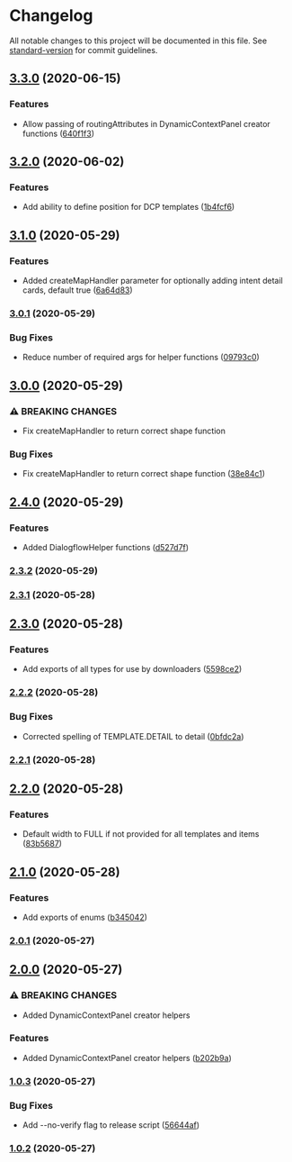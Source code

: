 # Changelog

All notable changes to this project will be documented in this file. See [standard-version](https://github.com/conventional-changelog/standard-version) for commit guidelines.

## [3.3.0](https://github.com/DVELP/airline-ccai-fulfillment-tools/compare/v3.2.0...v3.3.0) (2020-06-15)


### Features

* Allow passing of routingAttributes in DynamicContextPanel creator functions ([640f1f3](https://github.com/DVELP/airline-ccai-fulfillment-tools/commit/640f1f3871beaebde3dcc4c6fb3681e6646235ec))

## [3.2.0](https://github.com/DVELP/airline-ccai-fulfillment-tools/compare/v3.1.0...v3.2.0) (2020-06-02)


### Features

* Add ability to define position for DCP templates ([1b4fcf6](https://github.com/DVELP/airline-ccai-fulfillment-tools/commit/1b4fcf63e3dba122ec5b9acfbb14f40d65e8497c))

## [3.1.0](https://github.com/DVELP/airline-ccai-fulfillment-tools/compare/v3.0.1...v3.1.0) (2020-05-29)


### Features

* Added createMapHandler parameter for optionally adding intent detail cards, default true ([6a64d83](https://github.com/DVELP/airline-ccai-fulfillment-tools/commit/6a64d83eca3d2ba8c91e93bf4b9fa726eb63d094))

### [3.0.1](https://github.com/DVELP/airline-ccai-fulfillment-tools/compare/v3.0.0...v3.0.1) (2020-05-29)


### Bug Fixes

* Reduce number of required args for helper functions ([09793c0](https://github.com/DVELP/airline-ccai-fulfillment-tools/commit/09793c044cc5ed1ca54ef68bcc43652e03e3307a))

## [3.0.0](https://github.com/DVELP/airline-ccai-fulfillment-tools/compare/v2.4.0...v3.0.0) (2020-05-29)


### ⚠ BREAKING CHANGES

* Fix createMapHandler to return correct shape function

### Bug Fixes

* Fix createMapHandler to return correct shape function ([38e84c1](https://github.com/DVELP/airline-ccai-fulfillment-tools/commit/38e84c1a6f54a89966d94cf26ad278e68721993e))

## [2.4.0](https://github.com/DVELP/airline-ccai-fulfillment-tools/compare/v2.3.2...v2.4.0) (2020-05-29)


### Features

* Added DialogflowHelper functions ([d527d7f](https://github.com/DVELP/airline-ccai-fulfillment-tools/commit/d527d7f6c9f2a8888c2d3b85a008e851e22a19bb))

### [2.3.2](https://github.com/DVELP/airline-ccai-fulfillment-tools/compare/v2.3.1...v2.3.2) (2020-05-29)

### [2.3.1](https://github.com/DVELP/airline-ccai-fulfillment-tools/compare/v2.3.0...v2.3.1) (2020-05-28)

## [2.3.0](https://github.com/DVELP/airline-ccai-fulfillment-tools/compare/v2.2.2...v2.3.0) (2020-05-28)


### Features

* Add exports of all types for use by downloaders ([5598ce2](https://github.com/DVELP/airline-ccai-fulfillment-tools/commit/5598ce296d4a3d10a804abb79eaa4f518c87d326))

### [2.2.2](https://github.com/DVELP/airline-ccai-fulfillment-tools/compare/v2.2.1...v2.2.2) (2020-05-28)


### Bug Fixes

* Corrected spelling of TEMPLATE.DETAIL to detail ([0bfdc2a](https://github.com/DVELP/airline-ccai-fulfillment-tools/commit/0bfdc2adbbb00e417d25ade43638a36de213051a))

### [2.2.1](https://github.com/DVELP/airline-ccai-fulfillment-tools/compare/v2.2.0...v2.2.1) (2020-05-28)

## [2.2.0](https://github.com/DVELP/airline-ccai-fulfillment-tools/compare/v2.1.0...v2.2.0) (2020-05-28)


### Features

* Default width to FULL if not provided for all templates and items ([83b5687](https://github.com/DVELP/airline-ccai-fulfillment-tools/commit/83b56870e0758bacab257fa57525c38ed5fd60e0))

## [2.1.0](https://github.com/DVELP/airline-ccai-fulfillment-tools/compare/v2.0.1...v2.1.0) (2020-05-28)


### Features

* Add exports of enums ([b345042](https://github.com/DVELP/airline-ccai-fulfillment-tools/commit/b345042ea3316bcda086a577a823d5fb16423295))

### [2.0.1](https://github.com/DVELP/airline-ccai-fulfillment-tools/compare/v2.0.0...v2.0.1) (2020-05-27)

## [2.0.0](https://github.com/DVELP/airline-ccai-fulfillment-tools/compare/v1.0.3...v2.0.0) (2020-05-27)


### ⚠ BREAKING CHANGES

* Added DynamicContextPanel creator helpers

### Features

* Added DynamicContextPanel creator helpers ([b202b9a](https://github.com/DVELP/airline-ccai-fulfillment-tools/commit/b202b9adef94cb6d8973a10adb36441305b50ad8))

### [1.0.3](https://github.com/DVELP/airline-ccai-fulfillment-tools/compare/v1.0.2...v1.0.3) (2020-05-27)


### Bug Fixes

* Add --no-verify flag to release script ([56644af](https://github.com/DVELP/airline-ccai-fulfillment-tools/commit/56644af4c585b1d9547dba9c0cfb2d59e08b4201))

### [1.0.2](https://github.com/DVELP/airline-ccai-fulfillment-tools/compare/v1.0.1...v1.0.2) (2020-05-27)
